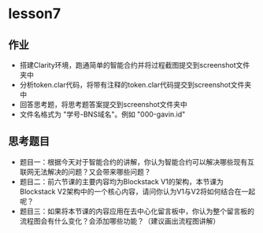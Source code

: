 # lesson7

## 作业

- 搭建Clarity环境，跑通简单的智能合约并将过程截图提交到screenshot文件夹中
- 分析token.clar代码，将带有注释的token.clar代码提交到screenshot文件夹中
- 回答思考题，将思考题答案提交到screenshot文件夹中
- 文件名格式为 "学号-BNS域名"。例如 "000-gavin.id"



## 思考题目

- 题目一：根据今天对于智能合约的讲解，你认为智能合约可以解决哪些现有互联网无法解决的问题？又会带来哪些问题？
- 题目二：前六节课的主要内容均为Blockstack V1的架构，本节课为Blockstack V2架构中的一个核心内容，请问你认为V1与V2将如何结合在一起呢？
- 题目三：如果将本节课的内容应用在去中心化留言板中，你认为整个留言板的流程图会有什么变化？会添加哪些功能？（建议画出流程图讲解）
